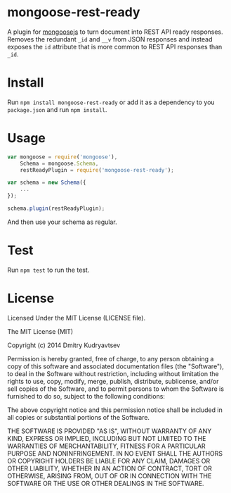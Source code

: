 mongoose-rest-ready
===================

A plugin for [mongoosejs](http://mongoosejs.com/index.html) to turn document into REST API ready responses.
Removes the redundant `_id` and `__v` from JSON responses and instead exposes the `id` attribute that
is more common to REST API responses than `_id`.

Install
===================

Run `npm install mongoose-rest-ready` or add it as a dependency to you `package.json` and run `npm install`.

Usage
====

```javascript
var mongoose = require('mongoose'),
    Schema = mongoose.Schema,
    restReadyPlugin = require('mongoose-rest-ready');

var schema = new Schema({
    ...
});

schema.plugin(restReadyPlugin);
```
And then use your schema as regular.

Test
====

Run `npm test` to run the test.

License
===

Licensed Under the MIT License (LICENSE file).


The MIT License (MIT)

Copyright (c) 2014 Dmitry Kudryavtsev

Permission is hereby granted, free of charge, to any person obtaining a copy
of this software and associated documentation files (the "Software"), to deal
in the Software without restriction, including without limitation the rights
to use, copy, modify, merge, publish, distribute, sublicense, and/or sell
copies of the Software, and to permit persons to whom the Software is
furnished to do so, subject to the following conditions:

The above copyright notice and this permission notice shall be included in all
copies or substantial portions of the Software.

THE SOFTWARE IS PROVIDED "AS IS", WITHOUT WARRANTY OF ANY KIND, EXPRESS OR
IMPLIED, INCLUDING BUT NOT LIMITED TO THE WARRANTIES OF MERCHANTABILITY,
FITNESS FOR A PARTICULAR PURPOSE AND NONINFRINGEMENT. IN NO EVENT SHALL THE
AUTHORS OR COPYRIGHT HOLDERS BE LIABLE FOR ANY CLAIM, DAMAGES OR OTHER
LIABILITY, WHETHER IN AN ACTION OF CONTRACT, TORT OR OTHERWISE, ARISING FROM,
OUT OF OR IN CONNECTION WITH THE SOFTWARE OR THE USE OR OTHER DEALINGS IN THE
SOFTWARE.